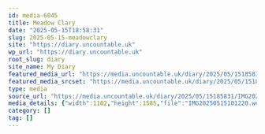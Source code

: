 ```yaml
---
id: media-6045
title: Meadow Clary
date: "2025-05-15T18:58:31"
slug: 2025-05-15-meadowclary
site: "https://diary.uncountable.uk"
wp_url: "https://diary.uncountable.uk"
root_slug: diary
site_name: My Diary
featured_media_url: "https://media.uncountable.uk/diary/2025/05/15185831/IMG20250515101220.webp"
featured_media_srcset: "https://media.uncountable.uk/diary/2025/05/15185831/IMG20250515101220-209x300.webp 209w, https://media.uncountable.uk/diary/2025/05/15185831/IMG20250515101220-712x1024.webp 712w, https://media.uncountable.uk/diary/2025/05/15185831/IMG20250515101220-150x150.webp 150w, https://media.uncountable.uk/diary/2025/05/15185831/IMG20250515101220-445x640.webp 445w, https://media.uncountable.uk/diary/2025/05/15185831/IMG20250515101220.webp 1102w"
type: media
source_url: "https://media.uncountable.uk/diary/2025/05/15185831/IMG20250515101220.webp"
media_details: {"width":1102,"height":1585,"file":"IMG20250515101220.webp","filesize":204560,"sizes":{"medium":{"file":"IMG20250515101220-209x300.webp","width":209,"height":300,"filesize":40616,"mime_type":"image/webp","source_url":"https://media.uncountable.uk/diary/2025/05/15185831/IMG20250515101220-209x300.webp"},"large":{"file":"IMG20250515101220-712x1024.webp","width":712,"height":1024,"filesize":247498,"mime_type":"image/webp","source_url":"https://media.uncountable.uk/diary/2025/05/15185831/IMG20250515101220-712x1024.webp"},"thumbnail":{"file":"IMG20250515101220-150x150.webp","width":150,"height":150,"filesize":23432,"mime_type":"image/webp","source_url":"https://media.uncountable.uk/diary/2025/05/15185831/IMG20250515101220-150x150.webp"},"mobwidth":{"file":"IMG20250515101220-445x640.webp","width":445,"height":640,"filesize":126744,"mime_type":"image/webp","source_url":"https://media.uncountable.uk/diary/2025/05/15185831/IMG20250515101220-445x640.webp"},"full":{"file":"IMG20250515101220.webp","width":1102,"height":1585,"mime_type":"image/webp","source_url":"https://media.uncountable.uk/diary/2025/05/15185831/IMG20250515101220.webp"}},"image_meta":{"aperture":"0","credit":"","camera":"","caption":"","created_timestamp":"0","copyright":"","focal_length":"0","iso":"0","shutter_speed":"0","title":"","orientation":"0","keywords":[]}}
category: []
tag: []
---
```


